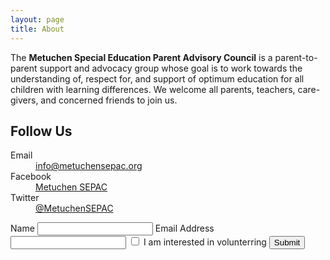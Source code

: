 ```yaml
---
layout: page
title: About
---
```


<div id="home-intro" class="block-inner">
	<p class="home_big">The <strong>Metuchen Special Education Parent Advisory Council</strong> is a parent-to-parent support and advocacy group whose goal is to work towards the understanding of, respect for, and support of optimum education for all children with learning differences. We welcome all parents, teachers, care-givers, and concerned friends to join us.</p>
</div>

<section class="alt">
	<div class="block-inner">
		<div class="unit pull-left">
			<h1>Follow Us</h1>
			<dl>
				<dt>Email</dt>
				<dd><a class="email" target="_blank" href="mailto:info@metuchensepac.org">info@metuchensepac.org</a></dd>
				<dt>Facebook</dt>
				<dd><a class="email" target="_blank" href="#">Metuchen SEPAC</a></dd>
				<dt>Twitter</dt>
				<dd><a class="email" target="_blank" href="#">@MetuchenSEPAC</a></dd>
			</dl>
		</div>
		<div class="unit pull-right">
			<label>
				Name
				<input type="text">
			</label>
			<label>
				Email Address
				<input type="text">
			</label>
			<input type="checkbox" class="chk" id="volunteer"> <label for="volunteer">I am interested in volunterring</label>
			<input type="submit" value="Submit"/>
		</div>
	</div>
</section>
